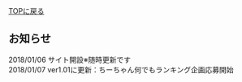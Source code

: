 [TOPに戻る](https://kkumt93.github.io/Chihiro_1stAnni/)
## お知らせ

2018/01/06 サイト開設※随時更新です  
2018/01/07 ver1.01に更新：ちーちゃん何でもランキング企画応募開始